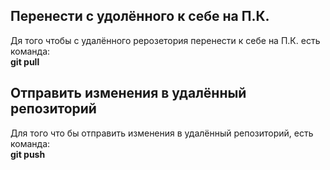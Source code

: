 ## Перенести с удолённого к себе на П.К.
Дя того чтобы с удалённого рерозетория перенести к себе на П.К. есть команда:  
**git pull**  

## Отправить изменения в удалённый репозиторий  
Для того что бы отправить изменения в удалённый репозиторий, есть команда:  
**git push**